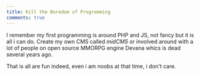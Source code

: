 ```yaml
---
title: Kill the Boredom of Programming
comments: true
---
```

I remember my first programming is around PHP and JS, not fancy but it is all i can do. 
Create my own CMS called _midCMS_ or involved around with a lot of people on open source MMORPG engine Devana whics is dead several years ago.

That is all are fun indeed, even i am noobs at that time, i don't care.
